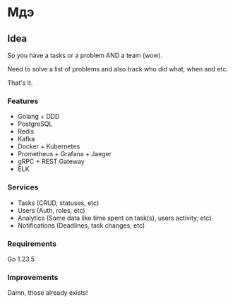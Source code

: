 # Мдэ

## Idea

So you have a tasks or a problem AND a team (wow).

Need to solve a list of problems and also track who did what, when and etc.

That's it.

### Features

- Golang + DDD
- PostgreSQL
- Redis
- Kafka
- Docker + Kubernetes
- Prometheus + Grafana + Jaeger
- gRPC + REST Gateway
- ELK

### Services

- Tasks (CRUD, statuses, etc)
- Users (Auth, roles, etc)
- Analytics (Some data like time spent on task(s), users activity, etc)
- Notifications (Deadlines, task changes, etc)

### Requirements

Go 1.23.5

### Improvements

Damn, those already exists!
